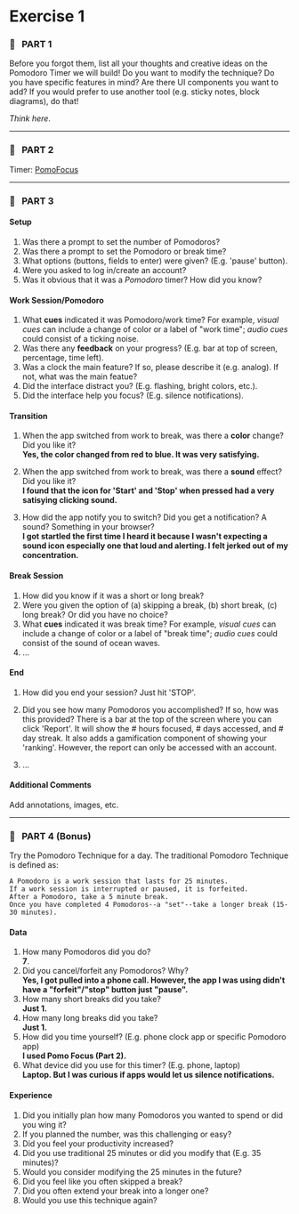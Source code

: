 # Exercise 1


### :tomato: &nbsp; PART 1
Before you forgot them, list all your thoughts and creative ideas on the Pomodoro Timer we will build! Do you want to modify the technique? Do you have specific features in mind? Are there UI components you want to add? If you would prefer to use another tool (e.g. sticky notes, block diagrams), do that!

*Think here*.

---

### :tomato: &nbsp; PART 2 <br/>

Timer: [PomoFocus](https://pomofocus.io/) 

---

### :tomato: &nbsp; PART 3

#### Setup
1. Was there a prompt to set the number of Pomodoros? 
2. Was there a prompt to set the Pomodoro or break time? 
3. What options (buttons, fields to enter) were given? (E.g. 'pause' button).
4. Were you asked to log in/create an account?
5. Was it obvious that it was a *Pomodoro* timer? How did you know?

#### Work Session/Pomodoro
1. What **cues** indicated it was Pomodoro/work time? For example, *visual cues* can include a change of color or a label of "work time"; *audio cues* could consist of a ticking noise.
2. Was there any **feedback** on your progress? (E.g. bar at top of screen, percentage, time left).
3. Was a clock the main feature? If so, please describe it (e.g. analog). If not, what was the main featue?
4. Did the interface distract you? (E.g. flashing, bright colors, etc.).
5. Did the interface help you focus? (E.g. silence notifications).

#### Transition
1. When the app switched from work to break, was there a **color** change? Did you like it? <br/>
    **Yes, the color changed from red to blue. It was very satisfying.**

2. When the app switched from work to break, was there a **sound** effect? Did you like it? <br/>
    **I found that the icon for 'Start' and 'Stop' when pressed had a very satisying clicking sound.**

3. How did the app notify you to switch? Did you get a notification? A sound? Something in your browser? <br/>
    **I got startled the first time I heard it because I wasn't expecting a sound icon especially one that loud and alerting. I felt jerked out of my concentration.**


#### Break Session
1. How did you know if it was a short or long break?
2. Were you given the option of (a) skipping a break, (b) short break, (c) long break? Or did you have no choice?
3. What **cues** indicated it was break time? For example, *visual cues* can include a change of color or a label of "break time"; *audio cues* could consist of the sound of ocean waves.
4. ...

#### End
1. How did you end your session? 
    Just hit 'STOP'.

2. Did you see how many Pomodoros you accomplished? If so, how was this provided?
    There is a bar at the top of the screen where you can click 'Report'. It will show the # hours focused, # days accessed, and # day streak. It also adds a gamification component of showing your 'ranking'. However, the report can only be accessed with an account.

3. ...


#### Additional Comments
Add annotations, images, etc.

---

### :tomato: &nbsp; PART 4 (Bonus)
Try the Pomodoro Technique for a day. The traditional Pomodoro Technique is defined as:
```
A Pomodoro is a work session that lasts for 25 minutes.
If a work session is interrupted or paused, it is forfeited.
After a Pomodoro, take a 5 minute break.
Once you have completed 4 Pomodoros--a "set"--take a longer break (15-30 minutes).
```

#### Data
1. How many Pomodoros did you do? <br/>
   **7**.
2. Did you cancel/forfeit any Pomodoros? Why? <br/>
    **Yes, I got pulled into a phone call. However, the app I was using didn't have a "forfeit"/"stop" button just "pause".**
3. How many short breaks did you take? <br/>
    **Just 1.**
4. How many long breaks did you take? <br/>
    **Just 1.**
5. How did you time yourself? (E.g. phone clock app or specific Pomodoro app) <br/>
   **I used Pomo Focus (Part 2).**
6. What device did you use for this timer? (E.g. phone, laptop) <br/>
    **Laptop. But I was curious if apps would let us silence notifications.**

#### Experience
1. Did you initially plan how many Pomodoros you wanted to spend or did you wing it?
2. If you planned the number, was this challenging or easy?
3. Did you feel your productivity increased?
4. Did you use traditional 25 minutes or did you modify that (E.g. 35 minutes)?
5. Would you consider modifying the 25 minutes in the future?
6. Did you feel like you often skipped a break?
7. Did you often extend your break into a longer one?
8. Would you use this technique again?
